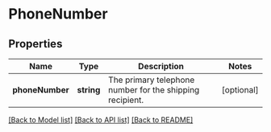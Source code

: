 # PhoneNumber

## Properties
Name | Type | Description | Notes
------------ | ------------- | ------------- | -------------
**phoneNumber** | **string** | The primary telephone number for the shipping recipient. | [optional] 

[[Back to Model list]](../../README.md#documentation-for-models) [[Back to API list]](../../README.md#documentation-for-api-endpoints) [[Back to README]](../../README.md)

